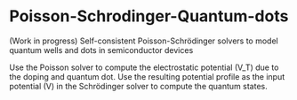 # Poisson-Schrodinger-Quantum-dots
(Work in progress) Self-consistent Poisson-Schrödinger solvers to model quantum wells and dots in semiconductor devices

Use the Poisson solver to compute the electrostatic potential (V_T) due to the doping and quantum dot. 
Use the resulting potential profile as the input potential (V) in the Schrödinger solver to compute the quantum states.